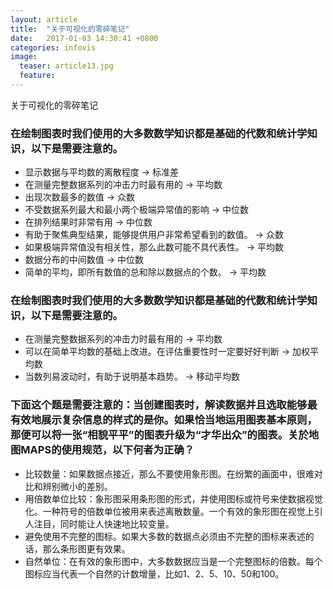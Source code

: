 ```yaml
---
layout: article
title:  "关于可视化的零碎笔记"
date:   2017-01-03 14:30:41 +0800
categories: infovis
image:
  teaser: article13.jpg
  feature:
---
```

关于可视化的零碎笔记

### 在绘制图表时我们使用的大多数数学知识都是基础的代数和统计学知识，以下是需要注意的。
* 显示数据与平均数的离散程度 → 标准差
* 在测量完整数据系列的冲击力时最有用的 → 平均数
* 出现次数最多的数值 → 众数
* 不受数据系列最大和最小两个极端异常值的影响 → 中位数
* 在排列结果时非常有用 → 中位数
* 有助于聚焦典型结果，能够提供用户非常希望看到的数值。 → 众数
* 如果极端异常值没有相关性，那么此数可能不具代表性。 → 平均数
* 数据分布的中间数值 → 中位数
* 简单的平均，即所有数值的总和除以数据点的个数。 → 平均数

### 在绘制图表时我们使用的大多数数学知识都是基础的代数和统计学知识，以下是需要注意的。
* 在测量完整数据系列的冲击力时最有用的 → 平均数
* 可以在简单平均数的基础上改进。在评估重要性时一定要好好判断 → 加权平均数
* 当数列易波动时，有助于说明基本趋势。 → 移动平均数

### 下面这个题是需要注意的：当创建图表时，解读数据并且选取能够最有效地展示复杂信息的样式的是你。如果恰当地运用图表基本原则，那便可以将一张“相貌平平”的图表升级为“才华出众”的图表。关於地图MAPS的使用规范，以下何者为正确？
* 比较数量：如果数据点接近，那么不要使用象形图。在纷繁的画面中，很难对比和辨别微小的差别。
* 用倍数单位比较：象形图采用条形图的形式，并使用图标或符号来使数据视觉化。一种符号的倍数单位被用来表述离散数量。一个有效的象形图在视觉上引人注目，同时能让人快速地比较变量。
* 避免使用不完整的图标。如果大多数的数据点必须由不完整的图标来表述的话，那么条形图更有效果。
* 自然单位：在有效的象形图中，大多数数据应当是一个完整图标的倍数。每个图标应当代表一个自然的计数增量，比如1、2、5、10、50和100。
